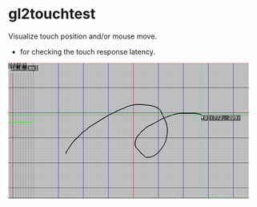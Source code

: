 # gl2touchtest
Visualize touch position and/or mouse move.
 - for checking the touch response latency.

 ![capture image](gl2touchtest.png "capture image")
